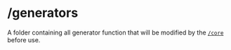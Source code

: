 # /generators

A folder containing all generator function that will be modified by the [`/core`](./../core) before use.